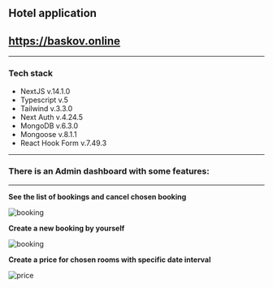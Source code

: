 
## Hotel application
## https://baskov.online
---
### Tech stack
- NextJS v.14.1.0
- Typescript v.5
- Tailwind v.3.3.0
- Next Auth v.4.24.5
- MongoDB v.6.3.0
- Mongoose v.8.1.1
- React Hook Form v.7.49.3
---
### There is an Admin dashboard with some features:
---
 **See the list of bookings and cancel chosen booking** 

![booking](https://i.postimg.cc/RVkh1Y1P/image.png)

**Create a new booking by yourself**

![booking](https://i.postimg.cc/7YZswBpZ/2024-02-26-17-26-35.png)

**Create a price for chosen rooms with specific date interval**

![price](https://i.postimg.cc/GpwZjWpm/2024-02-26-17-28-56.png)

